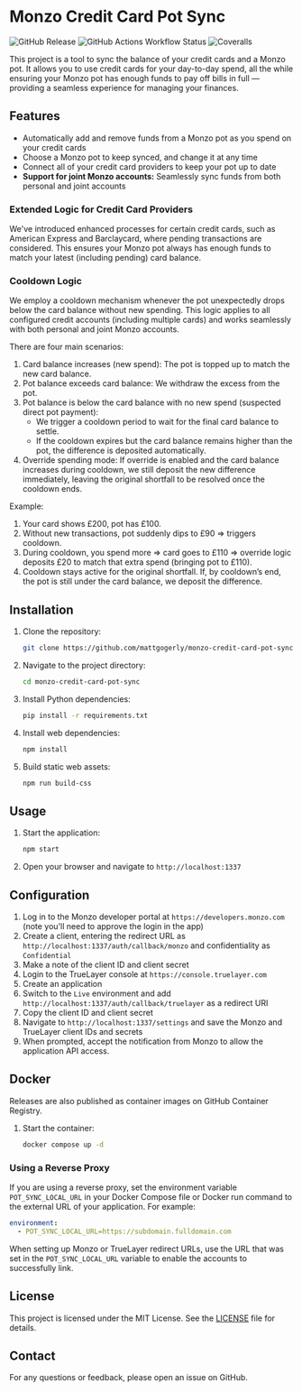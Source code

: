 # Monzo Credit Card Pot Sync

![GitHub Release](https://img.shields.io/github/v/release/mattgogerly/monzo-credit-card-pot-sync?include_prereleases)
![GitHub Actions Workflow Status](https://img.shields.io/github/actions/workflow/status/mattgogerly/monzo-credit-card-pot-sync/build.yml?branch=main)
![Coveralls](https://img.shields.io/coverallsCoverage/github/mattgogerly/monzo-credit-card-pot-sync?branch=main)

This project is a tool to sync the balance of your credit cards and a Monzo pot. It allows you to use credit cards for your day-to-day spend, all the while ensuring your Monzo pot has enough funds to pay off bills in full — providing a seamless experience for managing your finances.

## Features

- Automatically add and remove funds from a Monzo pot as you spend on your credit cards
- Choose a Monzo pot to keep synced, and change it at any time
- Connect all of your credit card providers to keep your pot up to date
- **Support for joint Monzo accounts:** Seamlessly sync funds from both personal and joint accounts

### Extended Logic for Credit Card Providers
We've introduced enhanced processes for certain credit cards, such as American Express and Barclaycard, where pending transactions are considered. This ensures your Monzo pot always has enough funds to match your latest (including pending) card balance.

### Cooldown Logic
We employ a cooldown mechanism whenever the pot unexpectedly drops below the card balance without new spending. This logic applies to all configured credit accounts (including multiple cards) and works seamlessly with both personal and joint Monzo accounts.

There are four main scenarios:
1. Card balance increases (new spend): The pot is topped up to match the new card balance.  
2. Pot balance exceeds card balance: We withdraw the excess from the pot.  
3. Pot balance is below the card balance with no new spend (suspected direct pot payment):  
   - We trigger a cooldown period to wait for the final card balance to settle.  
   - If the cooldown expires but the card balance remains higher than the pot, the difference is deposited automatically.  
4. Override spending mode: If override is enabled and the card balance increases during cooldown, we still deposit the new difference immediately, leaving the original shortfall to be resolved once the cooldown ends.

Example:
1. Your card shows £200, pot has £100.  
2. Without new transactions, pot suddenly dips to £90 => triggers cooldown.  
3. During cooldown, you spend more => card goes to £110 => override logic deposits £20 to match that extra spend (bringing pot to £110).  
4. Cooldown stays active for the original shortfall. If, by cooldown’s end, the pot is still under the card balance, we deposit the difference.

## Installation

1. Clone the repository:
    ```bash
    git clone https://github.com/mattgogerly/monzo-credit-card-pot-sync.git
    ```
2. Navigate to the project directory:
    ```bash
    cd monzo-credit-card-pot-sync
    ```
3. Install Python dependencies:
    ```bash
    pip install -r requirements.txt
    ```
4. Install web dependencies:
    ```bash
    npm install
    ```
5. Build static web assets:
    ```bash
    npm run build-css
    ```

## Usage

1. Start the application:
    ```bash
    npm start
    ```
2. Open your browser and navigate to `http://localhost:1337`

## Configuration

1. Log in to the Monzo developer portal at `https://developers.monzo.com` (note you'll need to approve the login in the app)
2. Create a client, entering the redirect URL as `http://localhost:1337/auth/callback/monzo` and confidentiality as `Confidential`
3. Make a note of the client ID and client secret
4. Login to the TrueLayer console at `https://console.truelayer.com`
5. Create an application
6. Switch to the `Live` environment and add `http://localhost:1337/auth/callback/truelayer` as a redirect URI
7. Copy the client ID and client secret
8. Navigate to `http://localhost:1337/settings` and save the Monzo and TrueLayer client IDs and secrets
9. When prompted, accept the notification from Monzo to allow the application API access.

## Docker

Releases are also published as container images on GitHub Container Registry.

1. Start the container:
   ```bash
   docker compose up -d
   ```

### Using a Reverse Proxy

If you are using a reverse proxy, set the environment variable `POT_SYNC_LOCAL_URL` in your Docker Compose file or Docker run command to the external URL of your application. For example:

```yaml
environment:
  - POT_SYNC_LOCAL_URL=https://subdomain.fulldomain.com
```

When setting up Monzo or TrueLayer redirect URLs, use the URL that was set in the `POT_SYNC_LOCAL_URL` variable to enable the accounts to successfully link.

## License

This project is licensed under the MIT License. See the [LICENSE](LICENSE) file for details.

## Contact

For any questions or feedback, please open an issue on GitHub.